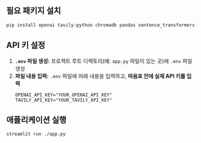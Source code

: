 ## 필요 패키지 설치
```bash
pip install openai tavily-python chromadb pandas sentence_transformers openpyxl streamlit python-dotenv
```

## API 키 설정
1.  **`.env` 파일 생성:** 프로젝트 루트 디렉토리(예: `app.py` 파일이 있는 곳)에 `.env` 파일 생성
2.  **파일 내용 입력:** `.env` 파일에 아래 내용을 입력하고, **따옴표 안에 실제 API 키를 입력**
    ```dotenv
    OPENAI_API_KEY="YOUR_OPENAI_API_KEY"
    TAVILY_API_KEY="YOUR_TAVILY_API_KEY"
    ```

## 애플리케이션 실행
```bash
streamlit run ./app.py
```
